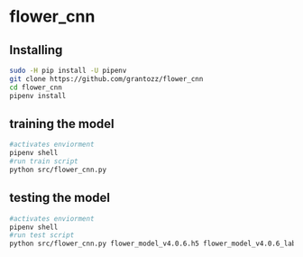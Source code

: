 # flower_cnn
## Installing 
```bash
sudo -H pip install -U pipenv
git clone https://github.com/grantozz/flower_cnn
cd flower_cnn
pipenv install 
```

## training the model
```bash
#activates enviorment 
pipenv shell
#run train script 
python src/flower_cnn.py
```

## testing the model
```bash
#activates enviorment 
pipenv shell
#run test script 
python src/flower_cnn.py flower_model_v4.0.6.h5 flower_model_v4.0.6_labels.txt
```
